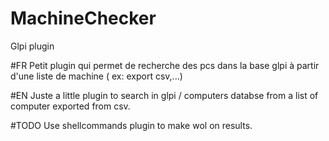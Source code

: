 # MachineChecker
Glpi plugin

#FR
Petit plugin qui permet de recherche des pcs dans la base glpi à partir d'une liste de machine ( ex: export csv,...)

#EN
Juste a little plugin to search in glpi / computers databse from a list of computer exported from csv.

#TODO
Use shellcommands plugin to make wol on results.
